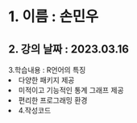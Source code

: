 <!-- basic
1. 이름 : <h1>
2. 강의날짜 : <h2>
3. 학습내용<필수> : H2이하 사이즈는 자유
4. 작성 코드{선택}
5.최근내용이 위에 오도록
6. 날짜 별 구분이 잘 가도록
-->


<html>
<h1>1. 이름 : 손민우</h1>
<h2>2. 강의 날짜 : 2023.03.16</h2>
3.학습내용 : 
R언어의 특징
<li> 다양한 패키지 제공
<li> 미적이고 기능적인 통계 그래프 제공
<li> 편리한 프로그래밍 환경
<li> 
4.작성코드